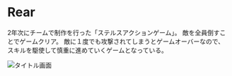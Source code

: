 # Rear
2年次にチームで制作を行った「ステルスアクションゲーム」。
敵を全員倒すことでゲームクリア。
敵に１度でも攻撃されてしまうとゲームオーバーなので、スキルを駆使して慎重に進めていくゲームとなっている。

![タイトル画面](https://user-images.githubusercontent.com/71632844/203286021-f3ed0e09-6415-45bf-bc93-7003ca36b3df.png)


